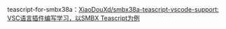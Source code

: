 teascript-for-smbx38a：[XiaoDouXd/smbx38a-teascript-vscode-support: VSC语言插件编写学习，以SMBX Teascript为例](https://github.com/XiaoDouXd/smbx38a-teascript-vscode-support)
